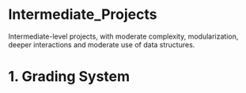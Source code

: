 # Intermediate_Projects
Intermediate-level projects, with moderate complexity, modularization, deeper interactions and moderate use of data structures.

# 1. Grading System

